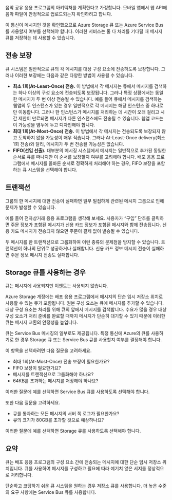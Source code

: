 음악 공유 응용 프로그램의 아키텍처를 계획한다고 가정합니다. 모바일 앱에서 웹 API에 음악 파일이 안정적으로 업로드되는지 확인하려고 합니다.

이 통신이 메시지인 것을 확인했으므로 Azure Storage 큐 또는 Azure Service Bus를 사용할지 여부를 선택해야 합니다. 이러한 서비스는 둘 다 처리를 기다릴 때 메시지 큐를 저장하는 데 사용할 수 있습니다.

## <a name="delivery-guarantees"></a>전송 보장

큐 시스템은 일반적으로 큐의 각 메시지를 대상 구성 요소에 전송하도록 보장합니다. 그러나 이러한 보장에는 다음과 같은 다양한 방법이 사용될 수 있습니다.

- **최소 1회(At-Least-Once) 전송.** 이 방법에서 각 메시지는 큐에서 메시지를 검색하는 하나 이상의 구성 요소에 전송되도록 보장됩니다. 그러나 특정 상황에서는 동일한 메시지가 두 번 이상 전송될 수 있습니다. 예를 들어 큐에서 메시지를 검색하는 웹앱의 두 인스턴스가 있는 경우 일반적으로 각 메시지는 해당 인스턴스 중 하나로만 이동합니다. 그러나 한 인스턴스가 메시지를 처리하는 데 시간이 오래 걸리고 시간 제한이 만료되면 메시지가 다른 인스턴스에도 전송될 수 있습니다. 웹앱 코드는 이 가능성을 염두에 두고 디자인해야 합니다.
- **최대 1회(At-Most-Once) 전송.** 이 방법에서 각 메시지는 전송되도록 보장되지 않고 도착하지 않을 가능성이 매우 적습니다. 그러나 At-Least-Once delivery(최소 1회 전송)와 달리, 메시지가 두 번 전송될 가능성은 없습니다.
- **FIFO(선입 선출).** 대부분의 메시징 시스템에서 메시지는 일반적으로 추가된 동일한 순서로 큐를 떠나지만 이 순서를 보장할지 여부를 고려해야 합니다. 배포 응용 프로그램에서 메시지를 올바른 순서로 정확하게 처리해야 하는 경우, FIFO 보장을 포함하는 큐 시스템을 선택해야 합니다.

## <a name="transactions"></a>트랜잭션

그룹의 한 메시지에 대한 전송이 실패하면 일부 밀접하게 관련된 메시지 그룹으로 인해 문제가 발생할 수 있습니다.

예를 들어 전자상거래 응용 프로그램을 생각해 보세요. 사용자가 “구입” 단추를 클릭하면 주문 정보가 포함된 메시지가 신용 카드 정보가 포함된 메시지와 함께 전송됩니다. 신용 카드 메시지가 전송되지 않으면 주문이 결제 없이 발송될 수 있습니다.

두 메시지를 한 트랜잭션으로 그룹화하여 이런 종류의 문제점을 방지할 수 있습니다. 트랜잭션이 하나의 단위로 성공하거나 실패합니다. 신용 카드 정보 메시지 전송이 실패하면 주문 정보 메시지 전송도 실패합니다.

## <a name="when-to-use-storage-queues"></a>Storage 큐를 사용하는 경우

큐는 메시지에 사용되지만 이벤트는 사용되지 않습니다.

Azure Storage 계정에는 배포 응용 프로그램에서 메시지의 단순 임시 저장소 위치로 사용할 수 있는 큐가 포함됩니다. 원본 구성 요소는 큐에 메시지를 추가할 수 있습니다. 대상 구성 요소는 처리를 위해 큐의 앞에서 메시지를 검색합니다. 수요가 많을 경우 대상 구성 요소가 처리 준비를 완료할 때까지 메시지가 단순히 대기할 수 있기 때문에 이러한 큐는 메시지 교환의 안정성을 높입니다.

큐는 Service Bus 메시징의 일부로도 제공됩니다. 특정 통신에 Azure의 큐를 사용하기로 한 경우 Storage 큐 또는 Service Bus 큐를 사용할지 여부를 결정해야 합니다.

이 항목을 선택하려면 다음 질문을 고려하세요.

- 최대 1회(At-Most-Once) 전송 보장이 필요한가요?
- FIFO 보장이 필요한가요?
- 메시지를 트랜잭션으로 그룹화해야 하나요?
- 64KB를 초과하는 메시지를 저장해야 하나요?

이러한 질문에 예를 선택하면 Service Bus 큐를 사용하도록 선택해야 합니다.

또한 다음 질문을 고려하세요.

- 큐를 통과하는 모든 메시지의 서버 쪽 로그가 필요한가요?
- 큐의 크기가 80GB를 초과할 것으로 예상하나요?

이러한 질문에 예를 선택하면 Storage 큐를 사용하도록 선택해야 합니다.

## <a name="summary"></a>요약

큐는 배포 응용 프로그램의 구성 요소 간에 전송되는 메시지에 대한 단순 임시 저장소 위치입니다. 큐를 사용하여 메시지를 구성하고 필요에 따라 예기치 않은 서지를 정상적으로 처리합니다.

단순하고 코딩하기 쉬운 큐 시스템을 원하는 경우 저장소 큐를 사용합니다. 더 높은 수준의 요구 사항에는 Service Bus 큐를 사용합니다.